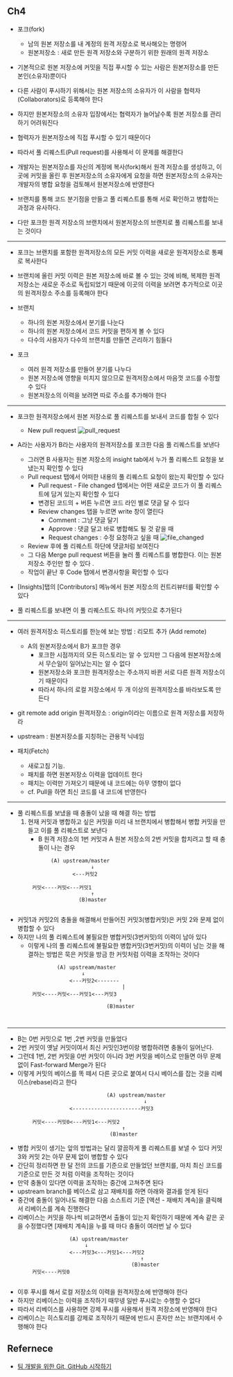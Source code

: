 ## Ch4

- 포크(fork)
    - 남의 원본 저장소를 내 계정의 원격 저장소로 복사해오는 명령어
    - 원본저장소 : 새로 만든 원격 저장소와 구분하기 위한 원래의 원격 저장소
    
    
    
- 기본적으로 원본 저장소에 커밋을 직접 푸시할 수 있는 사람은 원본저장소를 만든 본인(소유자)뿐이다
- 다른 사람이 푸시하기 위해서는 원본 저장소의 소유자가 이 사람을 협력자(Collaborators)로 등록해야 한다
- 하지만 원본저장소의 소유자 입장에서는 협력자가 늘어날수록 원본 저장소를 관리하기 어려워진다
- 협력자가 원본저장소에 직접 푸시할 수 있기 때문이다
- 따라서 풀 리퀘스트(Pull request)를 사용해서 이 문제를 해결한다


- 개발자는 원본저장소를 자신의 계정에 복사(fork)해서 원격 저장소를 생성하고, 이 곳에 커밋을 올린 후 원본저장소의 소유자에게 요청을 하면 원본저장소의 소유자는 개발자의 병합 요청을 검토해서 원본저장소에 반영한다
- 브랜치를 통해 코드 분기점을 만들고 풀 리퀘스트를 통해 서로 확인하고 병합하는 과정과 유사하다.
- 다만 포크한 원격 저장소의 브랜치에서 원본저장소의 브랜치로 풀 리퀘스트를 보내는 것이다

<hr>


- 포크는 브랜치를 포함한 원격저장소의 모든 커밋 이력을 새로운 원격저장소로 통째로 복사한다
- 브랜치에 올린 커밋 이력은 원본 저장소에 바로 볼 수 있는 것에 비해, 복제한 원격 저장소는 새로운 주소로 독립되었기 때문에 이곳의 이력을 보려면 추가적으로 이곳의 원격저장소 주소를 등록해야 한다


- 브랜치
    - 하나의 원본 저장소에서 분기를 나눈다
    - 하나의 원본 저장소에서 코드 커밋을 편하게 볼 수 있다
    - 다수의 사용자가 다수의 브랜치를 만들면 곤리하기 힘들다
    
    
- 포크
    - 여러 원격 저장소를 만들어 분기를 나누다
    - 원본 저장소에 영향을 미치지 않으므로 원격저장소에서 마음껏 코드를 수정할 수 있다
    - 원본저장소의 이력을 보려면 따로 주소를 추가해야 한다

<hr>

- 포크한 원격저장소에서 원본 저장소로 풀 리퀘스트를 보내서 코드를 합칠 수 있다
    - New pull request
    ![pull_request](https://user-images.githubusercontent.com/42763164/75621960-58dd8000-5bde-11ea-9d4f-00ae20fc1b8d.JPG)

- A라는 사용자가 B라는 사용자의 원격저장소를 포크한 다음 풀 리퀘스트를 보낸다
    - 그러면 B 사용자는 원본 저장소의 insight tab에서 누가 풀 리퀘스트 요청을 보냈는지 확인할 수 있다
    - Pull request 탭에서 어떠한 내용의 풀 리퀘스트 요청이 왔는지 확인할 수 있다
        - Pull request - File changed 탭에서는 어떤 새로운 코드가 이 풀 리퀘스트에 담겨 있는지 확인할 수 있다
        - 변경된 코드의 + 버튼 누르면 코드 라인 별로 댓글 달 수 있다
        - Review changes 탭을 누르면 write 창이 열린다
            - Comment : 그냥 댓글 달기
            - Approve : 댓글 달고 바로 병합해도 될 것 같을 때
            - Request changes : 수정 요청하고 싶을 때
            ![file_changed](https://user-images.githubusercontent.com/42763164/75621953-42372900-5bde-11ea-9cdc-81909eae5221.JPG)
    - Review 후에 풀 리퀘스트 하단에 댓글처럼 보여진다
    - 그 다음 Merge pull request 버튼을 눌러 풀 리퀘스트를 병합한다. 이는 원본 저장소 주인만 할 수 있다 .
    - 작업이 끝난 후 Code 탭에서 변경사항을 확인할 수 있다
- [Insights]탭의 [Contributors] 메뉴에서 원본 저장소의 컨트리뷰터를 확인할 수 있다
- 풀 리퀘스트를 보내면 이 풀 리퀘스트도 하나의 커밋으로 추가된다

<hr>

- 여러 원격저장소 히스토리를 한눈에 보는 방법 : 리모트 추가 (Add remote)
    - A의 원본저장소에서 B가 포크한 경우
        - 포크한 시점까지의 모든 히스토리는 알 수 있지만 그 다음에 원본저장소에서 무슨일이 일어났는지는 알 수 없다
        - 원본저장소와 포크한 원격저장소는 주소까지 바뀐 서로 다른 원격 저장소이기 때문이다
        - 따라서 하나의 로컬 저장소에서 두 개 이상의 원격저장소를 바라보도록 만든다
- git remote add origin 원격저장소 : origin이라는 이름으로 원격 저장소를 저장하라
- upstream : 원본저장소를 지칭하는 관용적 닉네임

    
- 패치(Fetch)
    - 새로고침 기능.
    - 패치를 하면 원본저장소 이력을 업데이트 한다
    - 패치는 이력만 가져오기 때문에 내 코드에는 아무 영향이 없다
    - cf. Pull을 하면 최신 코드를 내 코드에 반영한다

<hr>

- 풀 리퀘스트를 보냈을 때 충돌이 났을 때 해결 하는 방법
    1. 현재 커밋과 병합하고 싶은 커밋을 미리 내 브랜치에서 병합해서 병합 커밋을 만들고 이를 풀 리퀘스트로 보낸다
        - B 원격 저장소의 1번 커밋과 A 원본 저장소의 2번 커밋을 합치려고 할 때 충돌이 나는 경우

```
              (A) upstream/master
                           ↓	
                     <---커밋2
        
        커밋<----커밋<---커밋1
        				   ↑
        			   (B)master
        			
```

- 커밋1과 커밋2의 충돌을 해결해서 만들어진 커밋3(병합커밋)은 커밋 2와 문제 없이 병합할 수 있다
 - 하지만 나의 풀 리퀘스트에 불필요한 병합커밋(3번커밋)의 이력이 남아 있다
    - 이렇게 나의 풀 리퀘스트에 불필요한 병합커밋(3번커밋)의 이력이 남는 것을 해결하는 방법은 묵은 커밋을 방금 한 커밋처럼 이력을 조작하는 것이다

```
        		(A) upstream/master
        				↓							
        			<---커밋2<-------
        							 |
        커밋<----커밋<---커밋1<---커밋3
        							↑
        						(B)master

  
```

<hr>

- B는 0번 커밋으로 1번 ,2번 커밋을 만들었다
- 2번 커밋이 옛날 커밋이여서 최신 커밋인3번이랑 병합하려면 충돌이 일어난다.
- 그런데 1번, 2번 커밋을 0번 커밋이 아니라 3번 커밋을 베이스로 만들면 아무 문제 없이 Fast-forward Merge가 된다
- 이렇게 커밋의 베이스를 똑 떼서 다른 곳으로 붙여서 다시 베이스를 잡는 것을 리베이스(rebase)라고 한다

```
                                (A) upstream/master
                                            ↓							
                    <----------------------커밋3
        												
        커밋<----커밋0<---커밋1<---커밋2
                                     ↑
                                 (B)master

```

- 병합 커밋이 생기는 앞의 방법과는 달리 깔끔하게 풀 리퀘스트를 보낼 수 있다 커밋 3와 커밋 2는 아무 문제 없이 병합할 수 있다
- 간단히 정리하면 한 달 전의 코드를 기준으로 만들었던 브랜치를, 마치 최신 코드를 기준으로 만든 것 처럼 이력을 조작하는 것이다
- 만약 충돌이 있다면 이력을 조작하는 중간에 고쳐주면 된다
- upstream branch를 베이스로 삼고 재배치를 하면 아래와 결과를 얻게 된다
- 중간에 충돌이 일어나도 해결한 다음 소스트리 기준 [액션 - 재배치 계속]을 클릭해서 리베이스를 계속 진행한다
- 리베이스는 커밋을 하나씩 비교하면서 출돌이 있는지 확인하기 때문에 계속 같은 곳을 수정했다면 [재배치 계속]을 누를 때 마다 충돌이 여러번 날 수 있다

```
        			(A) upstream/master
                         ↓							
        			<---커밋3<---커밋1<---커밋2
                                           ↑
                                        (B)master
        커밋<----커밋0
        												
```
- 이후 푸시를 해서 로컬 저장소의 이력을 원격저장소에 반영해야 한다
- 하지만 리베이스는 이력을 조작하기 때무넹 일반 푸시로는 수행할 수 없다
- 따라서 리베이스를 사용하면 강제 푸시를 사용해서 원격 저장소에 반영해야 한다
- 리베이스는 히스토리를 강제로 조작하기 때문에 반드시 혼자만 쓰는 브랜치에서 수행해야 한다

## Refernece
- [팀 개발을 위한 Git, GitHub 시작하기](http://www.hanbit.co.kr/store/books/look.php?p_code=B5159933380)
